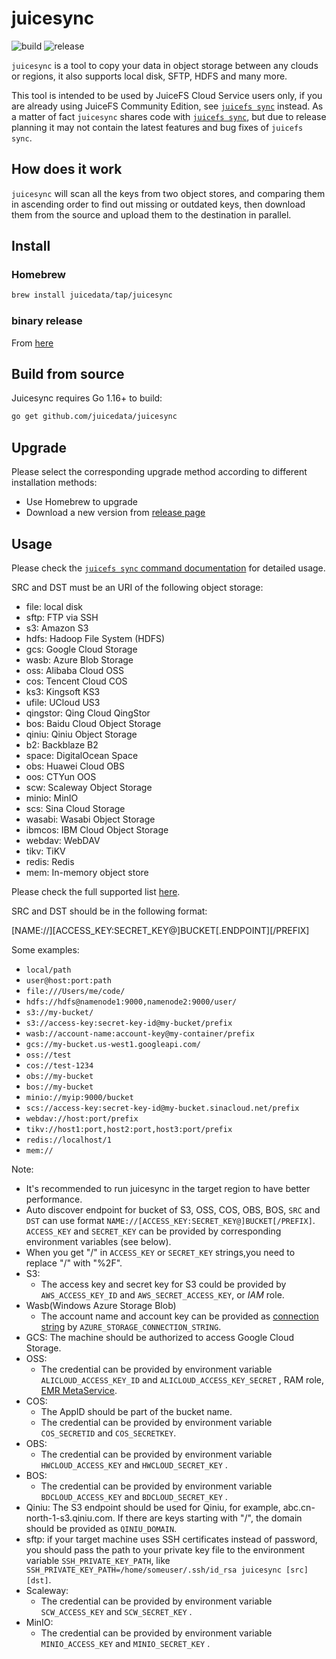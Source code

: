# juicesync

![build](https://github.com/juicedata/juicesync/workflows/build/badge.svg) ![release](https://github.com/juicedata/juicesync/workflows/release/badge.svg)

`juicesync` is a tool to copy your data in object storage between any clouds or regions, it also supports local disk, SFTP, HDFS and many more.

This tool is intended to be used by JuiceFS Cloud Service users only, if you are already using JuiceFS Community Edition, see [`juicefs sync`](https://github.com/juicedata/juicefs) instead. As a matter of fact `juicesync` shares code with [`juicefs sync`](https://juicefs.com/docs/community/administration/sync), but due to release planning it may not contain the latest features and bug fixes of `juicefs sync`.

## How does it work

`juicesync` will scan all the keys from two object stores, and comparing them in ascending order to find out missing or outdated keys, then download them from the source and upload them to the destination in parallel.

## Install

### Homebrew

```sh
brew install juicedata/tap/juicesync
```

### binary release

From [here](https://github.com/juicedata/juicesync/releases)

## Build from source

Juicesync requires Go 1.16+ to build:

```sh
go get github.com/juicedata/juicesync
```

## Upgrade

Please select the corresponding upgrade method according to different installation methods:

* Use Homebrew to upgrade
* Download a new version from [release page](https://github.com/juicedata/juicesync/releases)

## Usage

Please check the [`juicefs sync` command documentation](https://juicefs.com/docs/community/administration/sync) for detailed usage.

SRC and DST must be an URI of the following object storage:

- file: local disk
- sftp: FTP via SSH
- s3: Amazon S3
- hdfs: Hadoop File System (HDFS)
- gcs: Google Cloud Storage
- wasb: Azure Blob Storage
- oss: Alibaba Cloud OSS
- cos: Tencent Cloud COS
- ks3: Kingsoft KS3
- ufile: UCloud US3
- qingstor: Qing Cloud QingStor
- bos: Baidu Cloud Object Storage
- qiniu: Qiniu Object Storage
- b2: Backblaze B2
- space: DigitalOcean Space
- obs: Huawei Cloud OBS
- oos: CTYun OOS
- scw: Scaleway Object Storage
- minio: MinIO
- scs: Sina Cloud Storage
- wasabi: Wasabi Object Storage
- ibmcos: IBM Cloud Object Storage
- webdav: WebDAV
- tikv: TiKV
- redis: Redis
- mem: In-memory object store

Please check the full supported list [here](https://juicefs.com/docs/community/how_to_setup_object_storage#supported-object-storage).

SRC and DST should be in the following format:

[NAME://][ACCESS_KEY:SECRET_KEY@]BUCKET[.ENDPOINT][/PREFIX]

Some examples:

- `local/path`
- `user@host:port:path`
- `file:///Users/me/code/`
- `hdfs://hdfs@namenode1:9000,namenode2:9000/user/`
- `s3://my-bucket/`
- `s3://access-key:secret-key-id@my-bucket/prefix`
- `wasb://account-name:account-key@my-container/prefix`
- `gcs://my-bucket.us-west1.googleapi.com/`
- `oss://test`
- `cos://test-1234`
- `obs://my-bucket`
- `bos://my-bucket`
- `minio://myip:9000/bucket`
- `scs://access-key:secret-key-id@my-bucket.sinacloud.net/prefix`
- `webdav://host:port/prefix`
- `tikv://host1:port,host2:port,host3:port/prefix`
- `redis://localhost/1`
- `mem://`

Note:

- It's recommended to run juicesync in the target region to have better performance.
- Auto discover endpoint for bucket of S3, OSS, COS, OBS, BOS, `SRC` and `DST` can use format `NAME://[ACCESS_KEY:SECRET_KEY@]BUCKET[/PREFIX]`. `ACCESS_KEY` and `SECRET_KEY` can be provided by corresponding environment variables (see below).
- When you get "/" in `ACCESS_KEY` or `SECRET_KEY` strings,you need to replace "/" with "%2F".
- S3:
  * The access key and secret key for S3 could be provided by `AWS_ACCESS_KEY_ID` and `AWS_SECRET_ACCESS_KEY`, or *IAM* role.
- Wasb(Windows Azure Storage Blob)
  * The account name and account key can be provided as [connection string](https://docs.microsoft.com/en-us/azure/storage/common/storage-configure-connection-string#configure-a-connection-string-for-an-azure-storage-account) by `AZURE_STORAGE_CONNECTION_STRING`.
- GCS: The machine should be authorized to access Google Cloud Storage.
- OSS:
  * The credential can be provided by environment variable `ALICLOUD_ACCESS_KEY_ID` and `ALICLOUD_ACCESS_KEY_SECRET` , RAM role, [EMR MetaService](https://help.aliyun.com/document_detail/43966.html).
- COS:
  * The AppID should be part of the bucket name.
  * The credential can be provided by environment variable `COS_SECRETID` and `COS_SECRETKEY`.
- OBS:
  * The credential can be provided by environment variable `HWCLOUD_ACCESS_KEY` and `HWCLOUD_SECRET_KEY` .
- BOS:
  * The credential can be provided by environment variable `BDCLOUD_ACCESS_KEY` and `BDCLOUD_SECRET_KEY` .
- Qiniu:
  The S3 endpoint should be used for Qiniu, for example, abc.cn-north-1-s3.qiniu.com.
  If there are keys starting with "/", the domain should be provided as `QINIU_DOMAIN`.
- sftp: if your target machine uses SSH certificates instead of password, you should pass the path to your private key file to the environment variable `SSH_PRIVATE_KEY_PATH`, like ` SSH_PRIVATE_KEY_PATH=/home/someuser/.ssh/id_rsa juicesync [src] [dst]`.
- Scaleway:
  * The credential can be provided by environment variable `SCW_ACCESS_KEY` and `SCW_SECRET_KEY` .
- MinIO:
  * The credential can be provided by environment variable `MINIO_ACCESS_KEY` and `MINIO_SECRET_KEY` .
